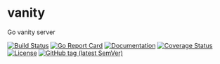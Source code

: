 # vanity
Go vanity server

[![Build Status](https://travis-ci.org/livetribe/vanity.svg?branch=master)](https://travis-ci.org/livetribe/vanity) 
[![Go Report Card](https://goreportcard.com/badge/github.com/livetribe/vanity)](https://goreportcard.com/report/github.com/livetribe/vanity) 
[![Documentation](https://godoc.org/github.com/livetribe/vanity?status.svg)](http://godoc.org/github.com/livetribe/vanity) 
[![Coverage Status](https://coveralls.io/repos/github/livetribe/vanity/badge.svg)](https://coveralls.io/github/livetribe/vanity)
[![License](https://img.shields.io/badge/License-Apache%202.0-blue.svg)](https://opensource.org/licenses/Apache-2.0)
[![GitHub tag (latest SemVer)](https://img.shields.io/github/tag/livetribe/vanity.svg?style=social)](https://github.com/livetribe/vanity/tags)
